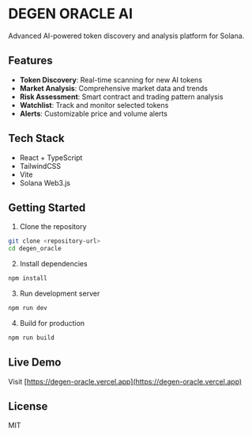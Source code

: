 # DEGEN ORACLE AI

Advanced AI-powered token discovery and analysis platform for Solana.

## Features

- **Token Discovery**: Real-time scanning for new AI tokens
- **Market Analysis**: Comprehensive market data and trends
- **Risk Assessment**: Smart contract and trading pattern analysis
- **Watchlist**: Track and monitor selected tokens
- **Alerts**: Customizable price and volume alerts

## Tech Stack

- React + TypeScript
- TailwindCSS
- Vite
- Solana Web3.js

## Getting Started

1. Clone the repository
```bash
git clone <repository-url>
cd degen_oracle
```

2. Install dependencies
```bash
npm install
```

3. Run development server
```bash
npm run dev
```

4. Build for production
```bash
npm run build
```

## Live Demo

Visit [https://degen-oracle.vercel.app](https://degen-oracle.vercel.app)

## License

MIT
